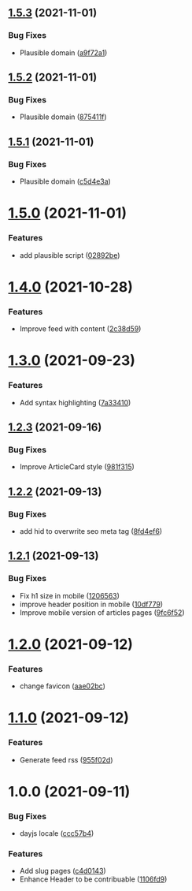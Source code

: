 ## [1.5.3](https://github.com/VincentHardouin/blog/compare/v1.5.2...v1.5.3) (2021-11-01)


### Bug Fixes

* Plausible domain ([a9f72a1](https://github.com/VincentHardouin/blog/commit/a9f72a187cfc62435749e303e0b891d67297951f))

## [1.5.2](https://github.com/VincentHardouin/blog/compare/v1.5.1...v1.5.2) (2021-11-01)


### Bug Fixes

* Plausible domain ([875411f](https://github.com/VincentHardouin/blog/commit/875411f501b1ff33b96efaf7355991e546799cf0))

## [1.5.1](https://github.com/VincentHardouin/blog/compare/v1.5.0...v1.5.1) (2021-11-01)


### Bug Fixes

* Plausible domain ([c5d4e3a](https://github.com/VincentHardouin/blog/commit/c5d4e3a24b96293d92e163bdad4dd17de250a673))

# [1.5.0](https://github.com/VincentHardouin/blog/compare/v1.4.0...v1.5.0) (2021-11-01)


### Features

* add plausible script ([02892be](https://github.com/VincentHardouin/blog/commit/02892bed3358598ad70caf7abc09c1483bc32ed9))

# [1.4.0](https://github.com/VincentHardouin/blog/compare/v1.3.0...v1.4.0) (2021-10-28)


### Features

* Improve feed with content ([2c38d59](https://github.com/VincentHardouin/blog/commit/2c38d59bbaceb477bcb2357f31057b0fbc0f271b))

# [1.3.0](https://github.com/VincentHardouin/blog/compare/v1.2.3...v1.3.0) (2021-09-23)


### Features

* Add syntax highlighting ([7a33410](https://github.com/VincentHardouin/blog/commit/7a33410beeba9cabfb5b08a6e81e3af1f37e6efd))

## [1.2.3](https://github.com/VincentHardouin/blog/compare/v1.2.2...v1.2.3) (2021-09-16)


### Bug Fixes

* Improve ArticleCard style ([981f315](https://github.com/VincentHardouin/blog/commit/981f315e398cd8afa556ef002ccc9623c97f2324))

## [1.2.2](https://github.com/VincentHardouin/blog/compare/v1.2.1...v1.2.2) (2021-09-13)


### Bug Fixes

* add hid to overwrite seo meta tag ([8fd4ef6](https://github.com/VincentHardouin/blog/commit/8fd4ef65d000d035ecc89daba3f5180e0e6df49a))

## [1.2.1](https://github.com/VincentHardouin/blog/compare/v1.2.0...v1.2.1) (2021-09-13)


### Bug Fixes

* Fix h1 size in mobile ([1206563](https://github.com/VincentHardouin/blog/commit/1206563510103624eff44d28105a9edc6ccea206))
* improve header position in mobile ([10df779](https://github.com/VincentHardouin/blog/commit/10df7792ea241f850480e0f4078fffdfd2daec3c))
* Improve mobile version of articles pages ([9fc6f52](https://github.com/VincentHardouin/blog/commit/9fc6f52438fb1f0a013cea45db0701b99b4d4aa6))

# [1.2.0](https://github.com/VincentHardouin/blog/compare/v1.1.0...v1.2.0) (2021-09-12)


### Features

* change favicon ([aae02bc](https://github.com/VincentHardouin/blog/commit/aae02bc53b86b4203c375c636fd5225594f724a4))

# [1.1.0](https://github.com/VincentHardouin/blog/compare/v1.0.0...v1.1.0) (2021-09-12)


### Features

* Generate feed rss ([955f02d](https://github.com/VincentHardouin/blog/commit/955f02dd295495fd2b097e954dbabeb953534faa))

# 1.0.0 (2021-09-11)


### Bug Fixes

* dayjs locale ([ccc57b4](https://github.com/VincentHardouin/blog/commit/ccc57b4c049003e09b306c6deed83395a4e04a0f))


### Features

* Add slug pages ([c4d0143](https://github.com/VincentHardouin/blog/commit/c4d01437f4e4d5ae0d6d066743516c9d841477e0))
* Enhance Header to be contribuable ([1106fd9](https://github.com/VincentHardouin/blog/commit/1106fd9f6863cd9411e080189723cbd4d0279933))
